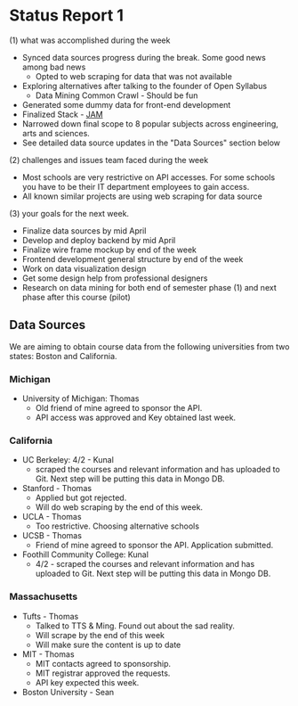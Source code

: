 # Status Report 1

(1) what was accomplished during the week

- Synced data sources progress during the break. Some good news among bad news
  - Opted to web scraping for data that was not available
- Exploring alternatives after talking to the founder of Open Syllabus
  - Data Mining Common Crawl - Should be fun
- Generated some dummy data for front-end development
- Finalized Stack - [JAM](https://jamstack.wtf/)
- Narrowed down final scope to 8 popular subjects across engineering, arts and sciences.
- See detailed data source updates in the "Data Sources" section below

(2) challenges and issues team faced during the week

- Most schools are very restrictive on API accesses. For some schools you have to be their IT department employees to gain access.
- All known similar projects are using web scraping for data source

(3) your goals for the next week.

- Finalize data sources by mid April
- Develop and deploy backend by mid April
- Finalize wire frame mockup by end of the week
- Frontend development general structure by end of the week
- Work on data visualization design
- Get some design help from professional designers
- Research on data mining for both end of semester phase (1) and next phase after this course (pilot)

## Data Sources

We are aiming to obtain course data from the following universities from two states: Boston and California.

### Michigan

- University of Michigan: Thomas
  - Old friend of mine agreed to sponsor the API.
  - API access was approved and Key obtained last week.

### California

- UC Berkeley: 4/2 - Kunal
  - scraped the courses and relevant information and has uploaded to Git. Next step will be putting this data in Mongo DB.
- Stanford - Thomas
  - Applied but got rejected.
  - Will do web scraping by the end of this week.
- UCLA - Thomas
  - Too restrictive. Choosing alternative schools
- UCSB - Thomas
  - Friend of mine agreed to sponsor the API. Application submitted.
- Foothill Community College: Kunal
  - 4/2 - scraped the courses and relevant information and has uploaded to Git. Next step will be putting this data in Mongo DB.

### Massachusetts

- Tufts - Thomas
  - Talked to TTS & Ming. Found out about the sad reality.
  - Will scrape by the end of this week
  - Will make sure the content is up to date
- MIT - Thomas
  - MIT contacts agreed to sponsorship.
  - MIT registrar approved the requests.
  - API key expected this week.
- Boston University - Sean
